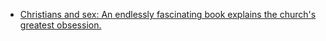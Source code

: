 - [Christians and sex: An endlessly fascinating book explains the church's greatest obsession.](https://slate.com/culture/2025/04/lower-angels-diarmaid-macculloch-book-sex-christianity.html)